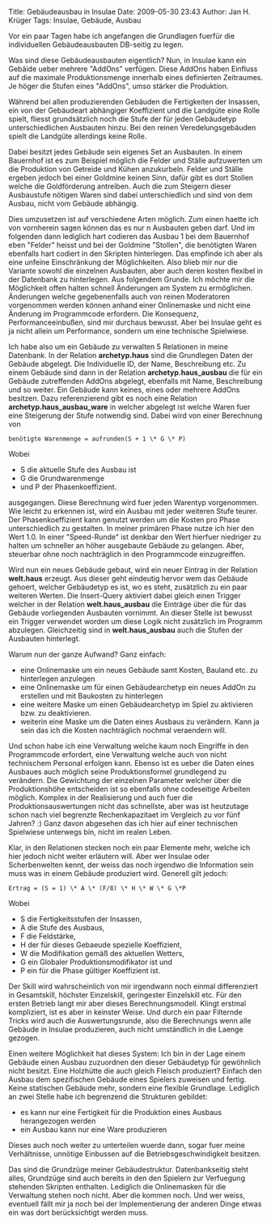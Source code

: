 Title: Gebäudeausbau in Insulae
Date: 2009-05-30 23:43
Author: Jan H. Krüger
Tags: Insulae, Gebäude, Ausbau

Vor ein paar Tagen habe ich angefangen die Grundlagen fuerfür die
individuellen Gebäudeausbauten DB-seitig zu legen.

  

Was sind diese Gebäudeausbauten eigentlich? Nun, in Insulae kann ein
Gebäide ueber mehrere "AddOns" verfügen. Diese AddOns haben Einfluss
auf die maximale Produktionsmenge innerhalb eines definierten
Zeitraumes. Je höger die Stufen eines "AddOns", umso stärker die
Produktion.

  

Während bei allen produzierenden Gebäuden die Fertigkeiten der
Insassen, ein von der Gebäudeart abhängiger Koeffizient und die
Landgüte eine Rolle spielt, fliesst grundsätzlich noch die Stufe der
für jeden Gebäudetyp unterschiedlichen Ausbauten hinzu. Bei den reinen
Veredelungsgebäuden spielt die Landgüte allerdings keine Rolle.

  

Dabei besitzt jedes Gebäude sein eigenes Set an Ausbauten. In einem
Bauernhof ist es zum Beispiel möglich die Felder und Ställe
aufzuwerten um die Produktion von Getreide und Kühen anzukurbeln.
Felder und Ställe ergeben jedoch bei einer Goldmine keinen Sinn, dafür
gibt es dort Stollen welche die Goldförderung antreiben. Auch die zum
Steigern dieser Ausbaustufe nötigen Waren sind dabei unterschiedlich
und sind von dem Ausbau, nicht vom Gebäude abhängig.

  

Dies umzusetzen ist auf verschiedene Arten möglich. Zum einen haette
ich von vornherein sagen können das es nur n Ausbauten geben darf. Und
im folgenden dann lediglich hart codieren das Ausbau 1 bei dem Bauernhof
eben "Felder" heisst und bei der Goldmine "Stollen", die benötigten
Waren ebenfalls hart codiert in den Skripten hinterlegen. Das empfinde
ich aber als eine unfeine Einschränkung der Möglichkeiten. Also blieb
mir nur die Variante sowohl die einzelnen Ausbauten, aber auch deren
kosten flexibel in der Datenbank zu hinterlegen. Aus folgendem Grunde.
Ich möchte mir die Möglichkeit offen halten schnell Änderungen am
System zu ermöglichen. Änderungen welche gegebenenfalls auch von reinen
Moderatoren vorgenommen werden können anhand einer Onlinemaske und
nicht eine Änderung im Programmcode erfordern. Die Konsequenz,
Performanceeinbußen, sind mir durchaus bewusst. Aber bei Insulae geht es
ja nicht allein um Performance, sondern um eine technische Spielwiese.

  

Ich habe also um ein Gebäude zu verwalten 5 Relationen in meine
Datenbank. In der Relation __archetyp.haus__ sind die Grundlegen Daten der
Gebäude abgelegt. Die Individuelle ID, der Name, Beschreibung etc. Zu
einem Gebäude sind dann in der Relation __archetyp.haus\_ausbau__ die für
ein Gebäude zutreffenden AddOns abgelegt, ebenfalls mit Name,
Beschreibung und so weiter. Ein Gebäude kann keines, eines oder mehrere
AddOns besitzen. Dazu referenzierend gibt es noch eine Relation
__archetyp.haus\_ausbau\_ware__ in welcher abgelegt ist welche Waren fuer
eine Steigerung der Stufe notwendig sind. Dabei wird von einer
Berechnung von

  

    benötigte Warenmenge = aufrunden(S + 1 \* G \* P)

  
Wobei  

-   S die aktuelle Stufe des Ausbau ist
-   G die Grundwarenmenge
-   und P der Phasenkoeffizient.

  

ausgegangen. Diese Berechnung wird fuer jeden Warentyp vorgenommen. Wie
leicht zu erkennen ist, wird ein Ausbau mit jeder weiteren Stufe teurer.
Der Phasenkoeffizient kann genutzt werden um die Kosten pro Phase
unterschiedlich zu gestalten. In meiner primären Phase nutze ich hier
den Wert 1.0. In einer "Speed-Runde" ist denkbar den Wert hierfuer
niedriger zu halten um schneller an höher ausgebaute Gebäude zu
gelangen. Aber, steuerbar ohne noch nachträglich in den Programmcode
einzugreiffen.

  

Wird nun ein neues Gebäude gebaut, wird ein neuer Eintrag in der
Relation __welt.haus__ erzeugt. Aus dieser geht eindeutig hervor wem das
Gebäude gehoert, welcher Gebäudetyp es ist, wo es steht, zusätzlich
zu ein paar weiteren Werten. Die Insert-Query aktiviert dabei gleich
einen Trigger welcher in der Relation __welt.haus\_ausbau__ die Einträge
über die für das Gebäude vorliegenden Ausbauten vornimmt. An dieser
Stelle ist bewusst ein Trigger verwendet worden um diese Logik nicht
zusätzlich im Programm abzulegen. Gleichzeitig sind in
__welt.haus\_ausbau__ auch die Stufen der Ausbauten hinterlegt.

  

Warum nun der ganze Aufwand? Ganz einfach:

  

-   eine Onlinemaske um ein neues Gebäude samt Kosten, Bauland etc. zu
    hinterlegen anzulegen
-   eine Onlinemaske um für einen Gebäudearchetyp ein neues AddOn zu
    erstellen und mit Baukosten zu hinterlegen
-   eine weitere Maske um einen Gebäudearchetyp im Spiel zu aktivieren
    bzw. zu deaktivieren.
-   weiterin eine Maske um die Daten eines Ausbaus zu verändern. Kann
    ja sein das ich die Kosten nachträglich nochmal veraendern will.

  

Und schon habe ich eine Verwaltung welche kaum noch Eingriffe in den
Programmcode erfordert, eine Verwaltung welche auch von nicht
technischem Personal erfolgen kann. Ebenso ist es ueber die Daten eines
Ausbaues auch möglich seine Produktionsformel grundlegend zu
verändern. Die Gewichtung der einzelnen Parameter welcher über die
Produktionshöhe entscheiden ist so ebenfalls ohne codeseitige Arbeiten
möglich. Komplex in der Realisierung und auch fuer die
Produktionsauswertungen nicht das schnellste, aber was ist heutzutage
schon nach viel begrenzte Rechenkapazitaet im Vergleich zu vor fünf
Jahren? :) Ganz davon abgesehen das ich hier auf einer technischen
Spielwiese unterwegs bin, nicht im realen Leben.

  

Klar, in den Relationen stecken noch ein paar Elemente mehr, welche ich
hier jedoch nicht weiter erläutern will. Aber wer Insulae oder
Scherbenwelten kennt, der weiss das noch irgendwo die Information sein
muss was in einem Gebäude produziert wird. Generell gilt jedoch:

  

    Ertrag = (S = 1) \* A \* (F/8) \* H \* W \* G \*P

  

Wobei

  

-   S die Fertigkeitsstufen der Insassen,
-   A die Stufe des Ausbaus,
-   F die Feldstärke,
-   H der für dieses Gebaeude spezielle Koeffizient,
-   W die Modifikation gemäß des aktuellen Wetters,
-   G ein Globaler Produktionsmodifikator ist und
-   P ein für die Phase gültiger Koeffizient ist.

  

Der Skill wird wahrscheinlich von mir irgendwann noch einmal
differenziert in Gesamtskill, höchster Einzelskill, geringester
Einzelskill etc. Für den ersten Betrieb langt mir aber dieses
Berechnungsmodell. Klingt erstmal kompliziert, ist es aber in keinster
Weise. Und durch ein paar Filternde Tricks wird auch die
Auswertungsrunde, also die Berechnungs wenn alle Gebäude in Insulae
produzieren, auch nicht umständlich in die Laenge gezogen.

  

Einen weitere Möglichkeit hat dieses System: Ich bin in der Lage einem
Gebäude einen Ausbau zuzuordnen den dieser Gebäudetyp für gewöhnlich
nicht besitzt. Eine Holzhütte die auch gleich Fleisch produziert?
Einfach den Ausbau dem spezifischen Gebäude eines Spielers zuweisen und
fertig. Keine statischen Gebäude mehr, sondern eine flexible Grundlage.
Lediglich an zwei Stelle habe ich begrenzend die Strukturen gebildet:

  

-   es kann nur eine Fertigkeit für die Produktion eines Ausbaus
    herangezogen werden
-   ein Ausbau kann nur eine Ware produzieren

  

Dieses auch noch weiter zu unterteilen wuerde dann, sogar fuer meine
Verhältnisse, unnötige Einbussen auf die Betriebsgeschwindigkeit
besitzen.

  

Das sind die Grundzüge meiner Gebäudestruktur. Datenbankseitig steht
alles, Grundzüge sind auch bereits in den den Spielern zur Verfuegung
stehenden Skripten enthalten. Lediglich die Onlinemasken für die
Verwaltung stehen noch nicht. Aber die kommen noch. Und wer weiss,
eventuell fällt mir ja noch bei der Implementierung der anderen Dinge
etwas ein was dort berücksichtigt werden muss.
